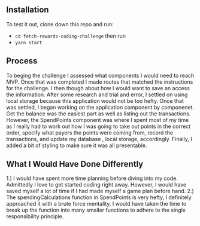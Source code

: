 ## Installation
To test it out, clone down this repo and run:
- `cd fetch-rewards-coding-challenge`
then run 
- `yarn start` 

## Process 

To beging the challenge I assessed what components I would need to reach MVP. Once that was completed I made routes that matched the instructions for the challenge. I then though about how I would want to save an access the information. After some research and trial and error, I settled on using local storage because this application would not be too hefty. Once that was settled, I began working on the application component by componenet. Get the balance was the easiest part as well as listing out the transactions. However, the SpendPoints component was where I spent most of my time as I really had to work out how I was going to take out points in the correct order, specify what payers the points were coming from, record the transactions, and update my database , local storage, accordingly. Finally, I added a bit of styling to make sure it was all presentable. 

## What I Would Have Done Differently 

1.) I would have spent more time planning before diving into my code. Admittedly I love to get started coding right away. However, I would have saved myself a lot of time if I had made myself a game plan before hand. 
2.) The spendingCalculations function in SpendPoints is very hefty, I definitely approached it with a brute force mentality. I would have taken the time to break up the function into many smaller functions to adhere to the single responsibility principle. 

